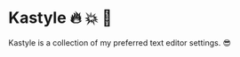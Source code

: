 # Kastyle :fire: :collision: :punch:

Kastyle is a collection of my preferred text editor settings. :sunglasses:

